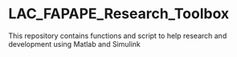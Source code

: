 # LAC_FAPAPE_Research_Toolbox
This repository contains functions and script to help research and development using Matlab and Simulink
